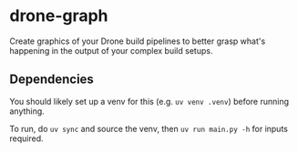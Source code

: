 # drone-graph

Create graphics of your Drone build pipelines to better grasp what's happening in the output of your complex build setups.

## Dependencies

You should likely set up a venv for this (e.g. `uv venv .venv`) before running anything.

To run, do `uv sync` and source the venv, then `uv run main.py -h` for inputs required.
